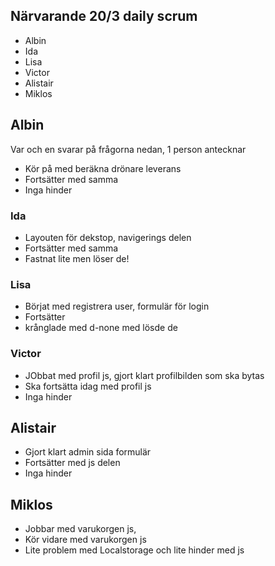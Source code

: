 ## Närvarande 20/3 daily scrum
* Albin
* Ida
* Lisa
* Victor
* Alistair
* Miklos


## Albin
Var och en svarar på frågorna nedan, 1 person antecknar
* Kör på med beräkna drönare leverans
* Fortsätter med samma
* Inga hinder

### Ida
* Layouten för dekstop, navigerings delen
* Fortsätter med samma 
* Fastnat lite men löser de!

### Lisa
*  Börjat med registrera user, formulär för login
* Fortsätter 
* krånglade med d-none med lösde de

### Victor
* JObbat med profil js, gjort klart profilbilden som ska bytas
* Ska fortsätta idag med profil js 
* Inga hinder

## Alistair
* Gjort klart admin sida formulär
* Fortsätter med js delen
* Inga hinder

## Miklos
* Jobbar med varukorgen js, 
* Kör vidare med varukorgen js 
* Lite problem med Localstorage och lite hinder med js
